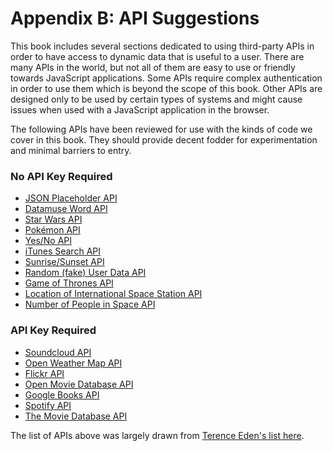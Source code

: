 # Appendix B: API Suggestions

This book includes several sections dedicated to using third-party APIs in order to have access to dynamic data that is useful to a user. There are many APIs in the world, but not all of them are easy to use or friendly towards JavaScript applications. Some APIs require complex authentication in order to use them which is beyond the scope of this book. Other APIs are designed only to be used by certain types of systems and might cause issues when used with a JavaScript application in the browser.

The following APIs have been reviewed for use with the kinds of code we cover in this book. They should provide decent fodder for experimentation and minimal barriers to entry.

<h3>No API Key Required</h3>
<ul>
<li><a href="http://jsonplaceholder.typicode.com/">JSON Placeholder API</a></li>
<li><a href="https://www.datamuse.com/api/">Datamuse Word API</a></li>
<li><a href="https://swapi.co/">Star Wars API</a></li>
<li><a href="http://www.pokeapi.co/">Pok&eacute;mon API</a></li>
<li><a href="https://yesno.wtf/">Yes/No API</a></li>
<li><a href="https://affiliate.itunes.apple.com/resources/documentation/itunes-store-web-service-search-api/">iTunes Search API</a></li>
<li><a href="https://sunrise-sunset.org/api">Sunrise/Sunset API</a></li>
<li><a href="https://randomuser.me/">Random (fake) User Data API</a></li>
<li><a href="https://anapioficeandfire.com/">Game of Thrones API</a></li>
<li><a href="http://open-notify.org/Open-Notify-API/ISS-Location-Now">Location of International Space Station API</a></li>
<li><a href="http://open-notify.org/Open-Notify-API/People-In-Space">Number of People in Space API</a></li>
</ul>
<h3>API Key Required</h3>
<ul>
<li><a href="https://developers.soundcloud.com/docs/api/guide">Soundcloud API</a></li>
<li><a href="http://openweathermap.org/api">Open Weather Map API</a></li>
<li><a href="https://www.flickr.com/services/api/">Flickr API</a></li>
<li><a href="https://www.omdbapi.com/">Open Movie Database API</a></li>
<li><a href="https://developers.google.com/books/docs/v1/getting_started">Google Books API</a></li>
<li><a href="https://developer.spotify.com/web-api/user-guide/">Spotify API</a></li>
<li><a href="https://www.themoviedb.org/documentation/api">The Movie Database API</a></li>
</ul>

The list of APIs above was largely drawn from [Terence Eden's list here](https://shkspr.mobi/blog/2016/05/easy-apis-without-authentication/).